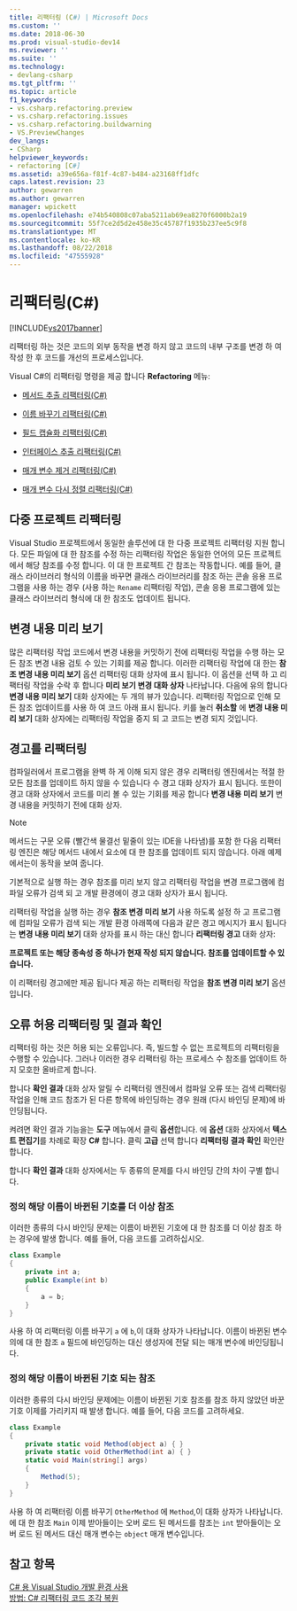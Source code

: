 ```yaml
---
title: 리팩터링 (C#) | Microsoft Docs
ms.custom: ''
ms.date: 2018-06-30
ms.prod: visual-studio-dev14
ms.reviewer: ''
ms.suite: ''
ms.technology:
- devlang-csharp
ms.tgt_pltfrm: ''
ms.topic: article
f1_keywords:
- vs.csharp.refactoring.preview
- vs.csharp.refactoring.issues
- vs.csharp.refactoring.buildwarning
- VS.PreviewChanges
dev_langs:
- CSharp
helpviewer_keywords:
- refactoring [C#]
ms.assetid: a39e656a-f81f-4c87-b484-a23168ff1dfc
caps.latest.revision: 23
author: gewarren
ms.author: gewarren
manager: wpickett
ms.openlocfilehash: e74b540808c07aba5211ab69ea8270f6000b2a19
ms.sourcegitcommit: 55f7ce2d5d2e458e35c45787f1935b237ee5c9f8
ms.translationtype: MT
ms.contentlocale: ko-KR
ms.lasthandoff: 08/22/2018
ms.locfileid: "47555928"
---
```

# <a name="refactoring-c"></a>리팩터링(C#)
[!INCLUDE[vs2017banner](../includes/vs2017banner.md)]

리팩터링 하는 것은 코드의 외부 동작을 변경 하지 않고 코드의 내부 구조를 변경 하 여 작성 한 후 코드를 개선의 프로세스입니다.  
  
 Visual C#의 리팩터링 명령을 제공 합니다 **Refactoring** 메뉴:  
  
-   [메서드 추출 리팩터링(C#)](../csharp-ide/extract-method-refactoring-csharp.md)  
  
-   [이름 바꾸기 리팩터링(C#)](../csharp-ide/rename-refactoring-csharp.md)  
  
-   [필드 캡슐화 리팩터링(C#)](../csharp-ide/encapsulate-field-refactoring-csharp.md)  
  
-   [인터페이스 추출 리팩터링(C#)](../csharp-ide/extract-interface-refactoring-csharp.md)  
  
-   [매개 변수 제거 리팩터링(C#)](../csharp-ide/remove-parameters-refactoring-csharp.md)  
  
-   [매개 변수 다시 정렬 리팩터링(C#)](../csharp-ide/reorder-parameters-refactoring-csharp.md)  
  
## <a name="multi-project-refactoring"></a>다중 프로젝트 리팩터링  
 Visual Studio 프로젝트에서 동일한 솔루션에 대 한 다중 프로젝트 리팩터링 지원 합니다. 모든 파일에 대 한 참조를 수정 하는 리팩터링 작업은 동일한 언어의 모든 프로젝트에서 해당 참조를 수정 합니다. 이 대 한 프로젝트 간 참조는 작동합니다. 예를 들어, 클래스 라이브러리 형식의 이름을 바꾸면 클래스 라이브러리를 참조 하는 콘솔 응용 프로그램을 사용 하는 경우 (사용 하는 `Rename` 리팩터링 작업), 콘솔 응용 프로그램에 있는 클래스 라이브러리 형식에 대 한 참조도 업데이트 됩니다.  
  
## <a name="changes-preview"></a>변경 내용 미리 보기  
 많은 리팩터링 작업 코드에서 변경 내용을 커밋하기 전에 리팩터링 작업을 수행 하는 모든 참조 변경 내용 검토 수 있는 기회를 제공 합니다. 이러한 리팩터링 작업에 대 한는 **참조 변경 내용 미리 보기** 옵션 리팩터링 대화 상자에 표시 됩니다. 이 옵션을 선택 하 고 리팩터링 작업을 수락 후 합니다 **미리 보기 변경 대화 상자** 나타납니다. 다음에 유의 합니다 **변경 내용 미리 보기** 대화 상자에는 두 개의 뷰가 있습니다. 리팩터링 작업으로 인해 모든 참조 업데이트를 사용 하 여 코드 아래 표시 됩니다. 키를 눌러 **취소할** 에 **변경 내용 미리 보기** 대화 상자에는 리팩터링 작업을 중지 되 고 코드는 변경 되지 것입니다.  
  
## <a name="refactoring-warnings"></a>경고를 리팩터링  
 컴파일러에서 프로그램을 완벽 하 게 이해 되지 않은 경우 리팩터링 엔진에서는 적절 한 모든 참조를 업데이트 하지 않을 수 있습니다 수 경고 대화 상자가 표시 됩니다. 또한이 경고 대화 상자에서 코드를 미리 볼 수 있는 기회를 제공 합니다 **변경 내용 미리 보기** 변경 내용을 커밋하기 전에 대화 상자.  
  
> [!NOTE]
>  메서드는 구문 오류 (빨간색 물결선 밑줄이 있는 IDE을 나타냄)를 포함 한 다음 리팩터링 엔진은 해당 메서드 내에서 요소에 대 한 참조를 업데이트 되지 않습니다. 아래 예제에서는이 동작을 보여 줍니다.  
  
 기본적으로 실행 하는 경우 참조를 미리 보지 않고 리팩터링 작업을 변경 프로그램에 컴파일 오류가 검색 되 고 개발 환경에이 경고 대화 상자가 표시 됩니다.  
  
 리팩터링 작업을 실행 하는 경우 **참조 변경 미리 보기** 사용 하도록 설정 하 고 프로그램에 컴파일 오류가 검색 되는 개발 환경 아래쪽에 다음과 같은 경고 메시지가 표시 됩니다는 **변경 내용 미리 보기** 대화 상자를 표시 하는 대신 합니다 **리팩터링 경고** 대화 상자:  
  
 **프로젝트 또는 해당 종속성 중 하나가 현재 작성 되지 않습니다. 참조를 업데이트할 수 있습니다.**  
  
 이 리팩터링 경고에만 제공 됩니다 제공 하는 리팩터링 작업을 **참조 변경 미리 보기** 옵션입니다.  
  
## <a name="error-tolerant-refactoring-and-verification-results"></a>오류 허용 리팩터링 및 결과 확인  
 리팩터링 하는 것은 허용 되는 오류입니다. 즉, 빌드할 수 없는 프로젝트의 리팩터링을 수행할 수 있습니다. 그러나 이러한 경우 리팩터링 하는 프로세스 수 참조를 업데이트 하지 모호한 올바르게 합니다.  
  
 합니다 **확인 결과** 대화 상자 알릴 수 리팩터링 엔진에서 컴파일 오류 또는 검색 리팩터링 작업을 인해 코드 참조가 된 다른 항목에 바인딩하는 경우 원래 (다시 바인딩 문제)에 바인딩됩니다.  
  
 켜려면 확인 결과 기능을는 **도구** 메뉴에서 클릭 **옵션**합니다. 에 **옵션** 대화 상자에서 **텍스트 편집기**를 차례로 확장 **C#** 합니다. 클릭 **고급** 선택 합니다 **리팩터링 결과 확인** 확인란 합니다.  
  
 합니다 **확인 결과** 대화 상자에서는 두 종류의 문제를 다시 바인딩 간의 차이 구별 합니다.  
  
### <a name="references-whose-definition-will-no-longer-be-the-renamed-symbol"></a>정의 해당 이름이 바뀐된 기호를 더 이상 참조  
 이러한 종류의 다시 바인딩 문제는 이름이 바뀐된 기호에 대 한 참조를 더 이상 참조 하는 경우에 발생 합니다. 예를 들어, 다음 코드를 고려하십시오.  
  
```csharp  
class Example  
{  
    private int a;  
    public Example(int b)  
    {  
        a = b;  
    }  
}  
```  
  
 사용 하 여 리팩터링 이름 바꾸기 `a` 에 `b`,이 대화 상자가 나타납니다. 이름이 바뀐된 변수의에 대 한 참조 `a` 필드에 바인딩하는 대신 생성자에 전달 되는 매개 변수에 바인딩됩니다.  
  
### <a name="references-whose-definition-will-now-become-the-renamed-symbol"></a>정의 해당 이름이 바뀐된 기호 되는 참조  
 이러한 종류의 다시 바인딩 문제에는 이름이 바뀐된 기호 참조를 참조 하지 않았던 바꾼 기호 이제를 가리키지 때 발생 합니다. 예를 들어, 다음 코드를 고려하세요.  
  
```csharp  
class Example  
{  
    private static void Method(object a) { }  
    private static void OtherMethod(int a) { }  
    static void Main(string[] args)  
    {  
        Method(5);  
    }  
}  
```  
  
 사용 하 여 리팩터링 이름 바꾸기 `OtherMethod` 에 `Method`,이 대화 상자가 나타납니다. 에 대 한 참조 `Main` 이제 받아들이는 오버 로드 된 메서드를 참조는 `int` 받아들이는 오버 로드 된 메서드 대신 매개 변수는 `object` 매개 변수입니다.  
  
## <a name="see-also"></a>참고 항목  
 [C# 용 Visual Studio 개발 환경 사용](../csharp-ide/using-the-visual-studio-development-environment-for-csharp.md)   
 [방법: C# 리팩터링 코드 조각 복원](../ide/how-to-restore-csharp-refactoring-snippets.md)